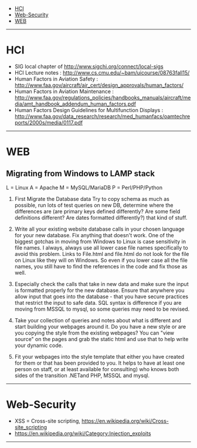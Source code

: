 + [HCI](#hci)
+ [Web-Security](#web-security)
+ [WEB](#web)

----

# HCI
+ SIG local chapter of http://www.sigchi.org/connect/local-sigs
+ HCI Lecture notes : http://www.cs.cmu.edu/~bam/uicourse/08763fall15/
+ Human Factors in Aviation Safety : http://www.faa.gov/aircraft/air_cert/design_approvals/human_factors/
+ Human Factors in Aviation Maintenance : http://www.faa.gov/regulations_policies/handbooks_manuals/aircraft/media/amt_handbook_addendum_human_factors.pdf
+ Human Factors Design Guidelines for Multifunction Displays : http://www.faa.gov/data_research/research/med_humanfacs/oamtechreports/2000s/media/0117.pdf

----

# WEB
## Migrating from Windows to LAMP stack

L = Linux
A = Apache
M = MySQL/MariaDB
P = Perl/PHP/Python

1.  First Migrate the Database data
Try to copy schema as much as possible, run lots of test queries on new DB, determine where the differences are (are primary keys defined differently?
Are some field definitions different? Are dates formatted differently?) that kind of stuff.  

2.  Write all your existing website database calls in your chosen language for your new database.  Fix anything that doesn't work.
One of the biggest gotchas in moving from Windows to Linux is case
sensitivity in file names.  I always, always use all lower case file
names specifically to avoid this problem. Links to File.html and
file.html do not look for the file on Linux like they will on Windows.
So even if you lower case all the file names, you still have to find
the references in the code and fix those as well.

3.  Especially check the calls that take in new data and make sure the input
is formatted properly for the new database.  Ensure that anywhere you allow
input that goes into the database - that you have secure practices that
restrict the input to safe data.
SQL syntax is difference if you are moving from MSSQL to mysql, so
some queries may need to be revised.

4.  Take your collection of queries and notes about what is different and start building your webpages around it.    Do you have a new style or are you copying the style from the existing webpages? You can "view source" on the pages and grab the static html and use that to help write your dynamic code.

5.  Fit your webpages into the style template that either you have created for them or that has been provided to you. It helps to have at least one person on staff, or at least available for consulting) who knows both sides of the transition .NETand PHP, MSSQL and mysql.

----

# Web-Security
+ XSS = Cross-site scripting, https://en.wikipedia.org/wiki/Cross-site_scripting
+ https://en.wikipedia.org/wiki/Category:Injection_exploits

----

